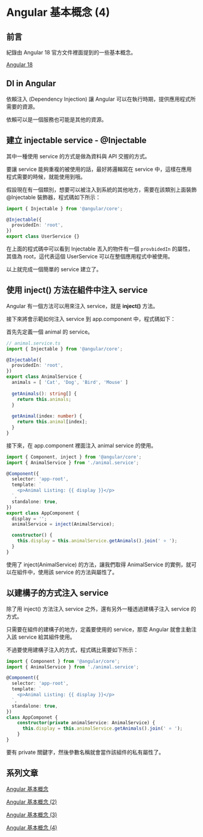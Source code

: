 # Angular 基本概念 (4)

## 前言
紀錄由 Angular 18 官方文件裡面提到的一些基本概念。

[Angular 18](https://angular.dev)

## DI in Angular
依賴注入 (Dependency Injection) 讓 Angular 可以在執行時期，提供應用程式所需要的資源。

依賴可以是一個服務也可能是其他的資源。

## 建立 injectable service - @Injectable
其中一種使用 service 的方式是做為資料與 API 交握的方式。

要讓 service 能夠重複的被使用的話，最好將邏輯寫在 service 中，這樣在應用程式需要的時候，就能使用到哦。

假設現在有一個類別，想要可以被注入到系統的其他地方，需要在該類別上面裝飾 @Injectable 裝飾器，程式碼如下所示：

```ts
import { Injectable } from '@angular/core';

@Injectable({
  providedIn: 'root',
})
export class UserService {}
```

在上面的程式碼中可以看到 Injectable 丟入的物件有一個 `provbidedIn` 的屬性，其值為 root，這代表這個 UserService 可以在整個應用程式中被使用。

以上就完成一個簡單的 service 建立了。

## 使用 inject() 方法在組件中注入 service
Angular 有一個方法可以用來注入 service，就是 **inject()** 方法。

接下來將會示範如何注入 service 到 app.component 中，程式碼如下：

首先先定義一個 animal 的 service。

```ts
// animal.service.ts
import { Injectable } from '@angular/core';

@Injectable({
  providedIn: 'root',
})
export class AnimalService {
  animals = [ 'Cat', 'Dog', 'Bird', 'Mouse' ]
  
  getAnimals(): string[] {
    return this.animals;
  }
  
  getAnimal(index: number) {
    return this.animal[index]; 
  }
}
```

接下來，在 app.component 裡面注入 animal service 的使用。

```ts
import { Component, inject } from '@angular/core';
import { AnimalService } from './animal.service';

@Component({
  selector: 'app-root',
  template: `
    <p>Animal Listing: {{ display }}</p>
  `,
  standalone: true,
})
export class AppComponent {
  display = '';
  animalService = inject(AnimalService);

  constructor() {
    this.display = this.animalService.getAnimals().join(' ⭐️ ');
  }
}
```

使用了 inject(AnimalService) 的方法，讓我們取得 AnimalService 的實例，就可以在組件中，使用該 service 的方法與屬性了。

## 以建構子的方式注入 service
除了用 inject() 方法注入 service 之外，還有另外一種透過建構子注入 service 的方式。

只需要在組件的建構子的地方，定義要使用的 service，那麼 Angular 就會主動注入該 service 給其組件使用。

不過要使用建構子注入的方式，程式碼比需要如下所示：
```ts
import { Component } from '@angular/core';
import { AnimalService } from './animal.service';

@Component({
  selector: 'app-root',
  template: `
    <p>Animal Listing: {{ display }}</p>
  `,
  standalone: true,
})
class AppComponet {
    constructor(private animalService: AnimalService) {
      this.display = this.animalService.getAnimals().join(' ⭐️ ');
    }
}
```

要有 private 關鍵字，然後參數名稱就會當作該組件的私有屬性了。

## 系列文章
[Angular 基本概念](https://bingfenghung.github.io/blog/articles/Angular%3C_%3E%3EAngular%20%E5%9F%BA%E6%9C%AC%E6%A6%82%E5%BF%B5)

[Angular 基本概念 (2)](https://bingfenghung.github.io/blog/articles/Angular%3C_%3E%3EAngular%20%E5%9F%BA%E6%9C%AC%E6%A6%82%E5%BF%B5%20(2))

[Angular 基本概念 (3)](https://bingfenghung.github.io/blog/articles/Angular%3C_%3E%3EAngular%20%E5%9F%BA%E6%9C%AC%E6%A6%82%E5%BF%B5%20(3))

[Angular 基本概念 (4)](https://bingfenghung.github.io/blog/articles/Angular%3C_%3E%3EAngular%20%E5%9F%BA%E6%9C%AC%E6%A6%82%E5%BF%B5%20(4))